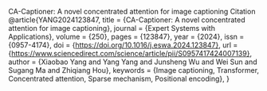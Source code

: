 CA-Captioner: A novel concentrated attention for image captioning
Citation
@article{YANG2024123847,
title = {CA-Captioner: A novel concentrated attention for image captioning},
journal = {Expert Systems with Applications},
volume = {250},
pages = {123847},
year = {2024},
issn = {0957-4174},
doi = {https://doi.org/10.1016/j.eswa.2024.123847},
url = {https://www.sciencedirect.com/science/article/pii/S0957417424007139},
author = {Xiaobao Yang and Yang Yang and Junsheng Wu and Wei Sun and Sugang Ma and Zhiqiang Hou},
keywords = {Image captioning, Transformer, Concentrated attention, Sparse mechanism, Positional encoding},
}
